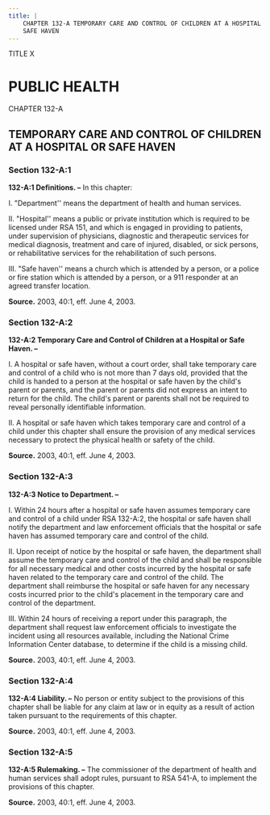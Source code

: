 ```yaml
---
title: |
    CHAPTER 132-A TEMPORARY CARE AND CONTROL OF CHILDREN AT A HOSPITAL OR
    SAFE HAVEN
---
```


TITLE X
                                             
PUBLIC HEALTH
=============

CHAPTER 132-A
                                             
TEMPORARY CARE AND CONTROL OF CHILDREN AT A HOSPITAL OR SAFE HAVEN
------------------------------------------------------------------

### Section 132-A:1

 **132-A:1 Definitions. –** In this chapter:
                                             
 I. "Department'' means the department of health and human services.
                                             
 II. "Hospital'' means a public or private institution which is
required to be licensed under RSA 151, and which is engaged in providing
to patients, under supervision of physicians, diagnostic and therapeutic
services for medical diagnosis, treatment and care of injured, disabled,
or sick persons, or rehabilitative services for the rehabilitation of
such persons.
                                             
 III. "Safe haven'' means a church which is attended by a person, or
a police or fire station which is attended by a person, or a 911
responder at an agreed transfer location.

**Source.** 2003, 40:1, eff. June 4, 2003.

### Section 132-A:2

 **132-A:2 Temporary Care and Control of Children at a Hospital or
Safe Haven. –**
                                             
 I. A hospital or safe haven, without a court order, shall take
temporary care and control of a child who is not more than 7 days old,
provided that the child is handed to a person at the hospital or safe
haven by the child's parent or parents, and the parent or parents did
not express an intent to return for the child. The child's parent or
parents shall not be required to reveal personally identifiable
information.
                                             
 II. A hospital or safe haven which takes temporary care and control
of a child under this chapter shall ensure the provision of any medical
services necessary to protect the physical health or safety of the
child.

**Source.** 2003, 40:1, eff. June 4, 2003.

### Section 132-A:3

 **132-A:3 Notice to Department. –**
                                             
 I. Within 24 hours after a hospital or safe haven assumes temporary
care and control of a child under RSA 132-A:2, the hospital or safe
haven shall notify the department and law enforcement officials that the
hospital or safe haven has assumed temporary care and control of the
child.
                                             
 II. Upon receipt of notice by the hospital or safe haven, the
department shall assume the temporary care and control of the child and
shall be responsible for all necessary medical and other costs incurred
by the hospital or safe haven related to the temporary care and control
of the child. The department shall reimburse the hospital or safe haven
for any necessary costs incurred prior to the child's placement in the
temporary care and control of the department.
                                             
 III. Within 24 hours of receiving a report under this paragraph, the
department shall request law enforcement officials to investigate the
incident using all resources available, including the National Crime
Information Center database, to determine if the child is a missing
child.

**Source.** 2003, 40:1, eff. June 4, 2003.

### Section 132-A:4

 **132-A:4 Liability. –** No person or entity subject to the
provisions of this chapter shall be liable for any claim at law or in
equity as a result of action taken pursuant to the requirements of this
chapter.

**Source.** 2003, 40:1, eff. June 4, 2003.

### Section 132-A:5

 **132-A:5 Rulemaking. –** The commissioner of the department of
health and human services shall adopt rules, pursuant to RSA 541-A, to
implement the provisions of this chapter.

**Source.** 2003, 40:1, eff. June 4, 2003.
